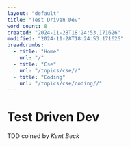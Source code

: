 ```yaml
---
layout: "default"
title: "Test Driven Dev"
word_count: 8
created: "2024-11-28T18:24:53.171626"
modified: "2024-11-28T18:24:53.171626"
breadcrumbs:
  - title: "Home"
    url: "/"
  - title: "Cse"
    url: "/topics/cse//"
  - title: "Coding"
    url: "/topics/cse/coding//"
---
```

# Test Driven Dev

TDD coined by *Kent Beck*
